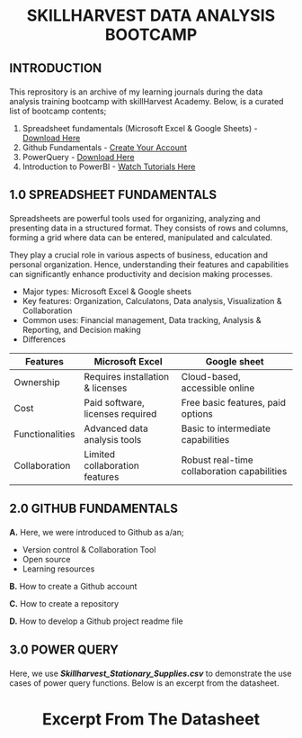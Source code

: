 # <p align='center'/> SKILLHARVEST DATA ANALYSIS BOOTCAMP </p>
## <p align='left'/> INTRODUCTION </p>
This reprository is an archive of my learning journals during the data analysis training bootcamp with skillHarvest Academy. Below, is a curated list of bootcamp contents;
1. Spreadsheet fundamentals (Microsoft Excel & Google Sheets) - [Download Here](https://www.youtube.com/watch?v=_UWPaPer1MY&list=PLoyECfvEFOjYaDL2Z1XN5tpDzXq-CNkVx)
2. Github Fundamentals - [Create Your Account](https://github.com/)
3. PowerQuery - [Download Here](https://www.youtube.com/watch?v=jBEFaDCXB34)
4. Introduction to PowerBI - [Watch Tutorials Here](https://www.youtube.com/watch?v=e6QD8lP-m6E&t=297s)
## <p align='left'/> 1.0 SPREADSHEET FUNDAMENTALS </p>
Spreadsheets are powerful tools used for organizing, analyzing and presenting data in a structured format. They consists of rows and columns, forming a grid where data can be entered, manipulated and calculated.

They play a crucial role in various aspects of business, education and personal organization. Hence, understanding their features and capabilities can significantly enhance productivity and decision making processes.
- Major types: Microsoft Excel & Google sheets
- Key features: Organization, Calculatons, Data analysis, Visualization & Collaboration
- Common uses: Financial management, Data tracking, Analysis & Reporting, and Decision making
- Differences

|Features|Microsoft Excel|Google sheet|
|--------|---------------|------------|
|Ownership|Requires installation & licenses|Cloud-based, accessible online|
|Cost|Paid software, licenses required|Free basic features, paid options|
|Functionalities|Advanced data analysis tools|Basic to intermediate capabilities|
|Collaboration|Limited collaboration features|Robust real-time collaboration capabilities|
## <p align='left'/> 2.0 GITHUB FUNDAMENTALS </p>
**A.** Here, we were introduced to Github as a/an;
- Version control & Collaboration Tool
- Open source
- Learning resources

**B.** How to create a Github account

**C.** How to create a repository

**D.** How to develop a Github project readme file
## <p align='left'/> 3.0 POWER QUERY </p>
Here, we use _**Skillharvest_Stationary_Supplies.csv**_ to demonstrate the use cases of power query functions. Below is an excerpt from the datasheet.
# <p align='center'/> Excerpt From The Datasheet </p>
